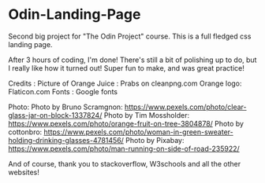 # Odin-Landing-Page
Second big project for "The Odin Project" course. This is a full fledged css landing page.

After 3 hours of coding, I'm done! There's still a bit of polishing up to do, but I really like how it turned out!
Super fun to make, and was great practice!

Credits :
Picture of Orange Juice : Prabs on cleanpng.com
Orange logo: Flaticon.com
Fonts : Google fonts

Photo:
Photo by Bruno Scramgnon: https://www.pexels.com/photo/clear-glass-jar-on-block-1337824/
Photo by Tim Mossholder: https://www.pexels.com/photo/orange-fruit-on-tree-3804878/
Photo by cottonbro: https://www.pexels.com/photo/woman-in-green-sweater-holding-drinking-glasses-4781456/
Photo by Pixabay: https://www.pexels.com/photo/man-running-on-side-of-road-235922/

And of course, thank you to stackoverflow, W3schools and all the other websites!